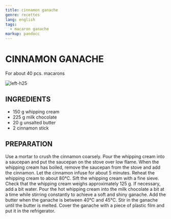 ```yaml
---
title: cinnamon ganache
genre: recettes
lang: english
tags:
  - macaron ganache
markup: pandocc
---
```


# CINNAMON GANACHE

For about 40 pcs. macarons

![](/images/macaron_kanel.jpg "left-h25")

## INGREDIENTS


- 150 g whipping cream
- 225 g milk chocolate
- 20 g unsalted butter
- 2 cinnamon stick

## PREPARATION

Use a mortar to crush the cinnamon coarsely.
Pour the whipping cream into a saucepan and put the saucepan on the stove over low flame.
When the whipping cream has boiled, remove the saucepan from the stove and add the cinnamon.
Let the cinnamon infuse for about 5 minutes.
Reheat the whipping cream to about 80°C.
Sift the whipping cream with a fine sieve.
Check that the whipping cream weighs approximately 125 g.
If necessary, add a bit water.
Pour the hot whipping cream into the milk chocolate a bit at a time while stirring constantly to achieve a soft and shiny ganache.
Add the butter when the ganache is between 40°C and 45°C.
Stir in the ganache until the butter is melted.
Cover the ganache with a piece of plastic film and put it in the refrigerator.

